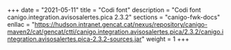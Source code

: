 +++
date        = "2021-05-11"
title       = "Codi font"
description = "Codi font canigo.integration.avisosalertes.pica 2.3.2"
sections    = "canigo-fwk-docs"
enllac		= "https://hudson.intranet.gencat.cat/nexus/repository/canigo-maven2/cat/gencat/ctti/canigo.integration.avisosalertes.pica/2.3.2/canigo.integration.avisosalertes.pica-2.3.2-sources.jar"
weight		= 1
+++
